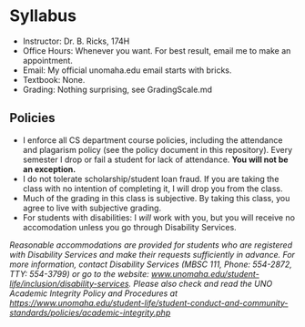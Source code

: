 # Syllabus

- Instructor: Dr. B. Ricks, 174H
- Office Hours: Whenever you want. For best result, email me to make an appointment.
- Email: My official unomaha.edu email starts with bricks.
- Textbook: None.
- Grading: Nothing surprising, see GradingScale.md

## Policies

- I enforce all CS department course policies, including the attendance and plagarism policy (see the policy document in this repository). 
Every semester I drop or fail a student for lack of attendance. 
**You will not be an exception.**
- I do not tolerate scholarship/student loan fraud. If you are taking the class with no intention of completing it, I will drop you from the class.
- Much of the grading in this class is subjective.  By taking this class, you agree to live with subjective grading.
- For students with disabilities: I *will* work with you, but you will receive no accomodation unless you go through Disability Services.

_Reasonable accommodations are provided for students who are registered with Disability Services and make their requests sufficiently in advance. For more information, contact Disability Services (MBSC 111, Phone: 554-2872, TTY: 554-3799) or go to the website: www.unomaha.edu/student-life/inclusion/disability-services._ 
_Please also check and read the UNO Academic Integrity Policy and Procedures at https://www.unomaha.edu/student-life/student-conduct-and-community-standards/policies/academic-integrity.php_
